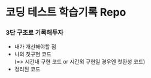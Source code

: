 # 코딩 테스트 학습기록 Repo

### 3단 구조로 기록해두자

- 내가 개선해야할 점
- 나의 첫구현 코드<br>(=> 시간내 구현 코드 or 시간외 구현일 경우엔 첫완성 코드)
- 정리된 코드
